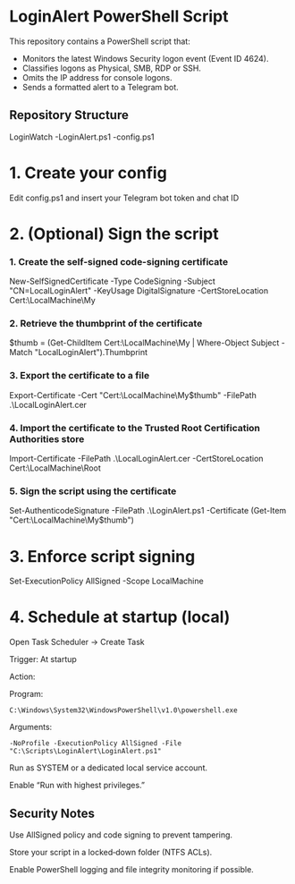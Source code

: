 # LoginAlert PowerShell Script

This repository contains a PowerShell script that:

- Monitors the latest Windows Security logon event (Event ID 4624).
- Classifies logons as Physical, SMB, RDP or SSH.
- Omits the IP address for console logons.
- Sends a formatted alert to a Telegram bot.

## Repository Structure

LoginWatch
-LoginAlert.ps1
-config.ps1

# 1. Create your config
Edit config.ps1 and insert your Telegram bot token and chat ID

# 2. (Optional) Sign the script
### 1. Create the self-signed code-signing certificate
New-SelfSignedCertificate -Type CodeSigning -Subject "CN=LocalLoginAlert" -KeyUsage DigitalSignature -CertStoreLocation Cert:\LocalMachine\My

### 2. Retrieve the thumbprint of the certificate
$thumb = (Get-ChildItem Cert:\LocalMachine\My | Where-Object Subject -Match "LocalLoginAlert").Thumbprint

### 3. Export the certificate to a file
Export-Certificate -Cert "Cert:\LocalMachine\My\$thumb" -FilePath .\LocalLoginAlert.cer

### 4. Import the certificate to the Trusted Root Certification Authorities store
Import-Certificate -FilePath .\LocalLoginAlert.cer -CertStoreLocation Cert:\LocalMachine\Root

### 5. Sign the script using the certificate
Set-AuthenticodeSignature -FilePath .\LoginAlert.ps1 -Certificate (Get-Item "Cert:\LocalMachine\My\$thumb")

# 3. Enforce script signing
Set-ExecutionPolicy AllSigned -Scope LocalMachine

# 4. Schedule at startup (local)
Open Task Scheduler → Create Task

Trigger: At startup

Action:

  Program:
  
    C:\Windows\System32\WindowsPowerShell\v1.0\powershell.exe
    
  Arguments:
  
    -NoProfile -ExecutionPolicy AllSigned -File "C:\Scripts\LoginAlert\LoginAlert.ps1"
    
Run as SYSTEM or a dedicated local service account.

Enable “Run with highest privileges.”

## Security Notes

Use AllSigned policy and code signing to prevent tampering.

Store your script in a locked‑down folder (NTFS ACLs).

Enable PowerShell logging and file integrity monitoring if possible.
